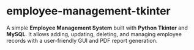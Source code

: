 # employee-management-tkinter
A simple **Employee Management System** built with **Python Tkinter** and **MySQL**.   It allows adding, updating, deleting, and managing employee records with a user-friendly GUI and PDF report generation.
